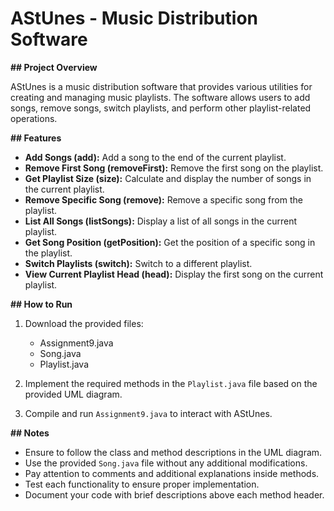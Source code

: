 # AStUnes - Music Distribution Software

**## Project Overview**

AStUnes is a music distribution software that provides various utilities for creating and managing music playlists. The software allows users to add songs, remove songs, switch playlists, and perform other playlist-related operations.

**## Features**

- **Add Songs (add):** Add a song to the end of the current playlist.
- **Remove First Song (removeFirst):** Remove the first song on the playlist.
- **Get Playlist Size (size):** Calculate and display the number of songs in the current playlist.
- **Remove Specific Song (remove):** Remove a specific song from the playlist.
- **List All Songs (listSongs):** Display a list of all songs in the current playlist.
- **Get Song Position (getPosition):** Get the position of a specific song in the playlist.
- **Switch Playlists (switch):** Switch to a different playlist.
- **View Current Playlist Head (head):** Display the first song on the current playlist.

**## How to Run**

1. Download the provided files:
   - Assignment9.java
   - Song.java
   - Playlist.java

2. Implement the required methods in the `Playlist.java` file based on the provided UML diagram.

3. Compile and run `Assignment9.java` to interact with AStUnes.



**## Notes**

- Ensure to follow the class and method descriptions in the UML diagram.
- Use the provided `Song.java` file without any additional modifications.
- Pay attention to comments and additional explanations inside methods.
- Test each functionality to ensure proper implementation.
- Document your code with brief descriptions above each method header.

